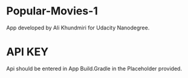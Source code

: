 # Popular-Movies-1
App developed by Ali Khundmiri for Udacity Nanodegree.
# API KEY
Api should be entered in App Build.Gradle in the Placeholder provided.
